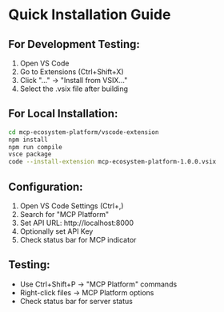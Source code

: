 # Quick Installation Guide

## For Development Testing:
1. Open VS Code
2. Go to Extensions (Ctrl+Shift+X)
3. Click "..." → "Install from VSIX..."
4. Select the .vsix file after building

## For Local Installation:
```bash
cd mcp-ecosystem-platform/vscode-extension
npm install
npm run compile
vsce package
code --install-extension mcp-ecosystem-platform-1.0.0.vsix
```

## Configuration:
1. Open VS Code Settings (Ctrl+,)
2. Search for "MCP Platform"
3. Set API URL: http://localhost:8000
4. Optionally set API Key
5. Check status bar for MCP indicator

## Testing:
- Use Ctrl+Shift+P → "MCP Platform" commands
- Right-click files → MCP Platform options
- Check status bar for server status
